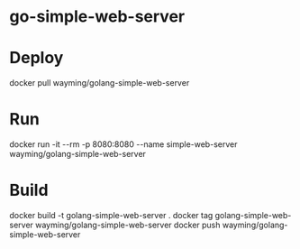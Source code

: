 # go-simple-web-server

# Deploy
docker pull wayming/golang-simple-web-server

# Run
docker run -it --rm -p 8080:8080 --name simple-web-server wayming/golang-simple-web-server 

# Build
docker build -t golang-simple-web-server .
docker tag golang-simple-web-server wayming/golang-simple-web-server
docker push wayming/golang-simple-web-server